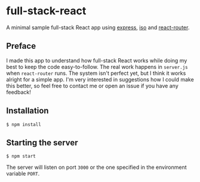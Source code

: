 # full-stack-react

A minimal sample full-stack React app using [express](http://expressjs.com/), [iso](https://github.com/goatslacker/iso) and [react-router](http://rackt.github.io/react-router/).

## Preface

I made this app to understand how full-stack React works while doing my best to keep the code easy-to-follow. The real work happens in `server.js` when `react-router` runs. The system isn't perfect yet, but I think it works alright for a simple app. I'm very interested in suggestions how I could make this better, so feel free to contact me or open an issue if you have any feedback!

## Installation

```
$ npm install
```

## Starting the server

```
$ npm start
```

The server will listen on port `3000` or the one specified in the environment variable `PORT`.
